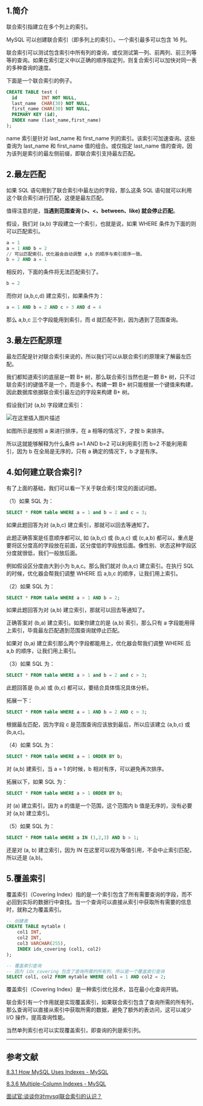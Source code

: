 ﻿## 1.简介
联合索引指建立在多个列上的索引。

MySQL 可以创建联合索引（即多列上的索引）。一个索引最多可以包含 16 列。

联合索引可以测试包含索引中所有列的查询，或仅测试第一列、前两列、前三列等等的查询。如果在索引定义中以正确的顺序指定列，则复合索引可以加快对同一表的多种查询的速度。

下面是一个联合索引的例子。
```sql
CREATE TABLE test (
  id         INT NOT NULL,
  last_name  CHAR(30) NOT NULL,
  first_name CHAR(30) NOT NULL,
  PRIMARY KEY (id),
  INDEX name (last_name,first_name)
);
```
name 索引是针对 last_name 和 first_name 列的索引。该索引可加速查询。这些查询为 last_name 和 first_name 值的组合。或仅指定 last_name 值的查询，因为该列是索引的最左侧前缀，即联合索引支持最左匹配。

## 2.最左匹配
如果 SQL 语句用到了联合索引中最左边的字段，那么这条 SQL 语句就可以利用这个联合索引进行匹配，这便是最左匹配。

值得注意的是，**当遇到范围查询 (>、<、between、like) 就会停止匹配**。

假设，我们对 (a,b) 字段建立一个索引，也就是说，如果 WHERE 条件为下面的则可以匹配索引。
```sql
a = 1
a = 1 AND b = 2
// 可以匹配索引，优化器会自动调整 a,b 的顺序与索引顺序一致。
b = 2 AND a = 1 
```
相反的，下面的条件将无法匹配索引了。
```sql
b = 2
```
而你对 (a,b,c,d) 建立索引，如果条件为：
```sql
a = 1 AND b = 2 AND c > 3 AND d = 4
```
那么 a,b,c 三个字段能用到索引，而 d 就匹配不到，因为遇到了范围查询。

## 3.最左匹配原理
最左匹配是针对联合索引来说的，所以我们可以从联合索引的原理来了解最左匹配。

我们都知道索引的底层是一颗 B+ 树，那么联合索引当然也是一颗 B+ 树，只不过联合索引的键值不是一个，而是多个。构建一颗 B+ 树只能根据一个键值来构建，因此数据库依据联合索引最左边的字段来构建 B+ 树。

假设我们对 (a,b) 字段建立索引：

![在这里插入图片描述](https://img-blog.csdnimg.cn/direct/a61e8e75f81e4747b834fed6577848e9.png)

如图所示是按照 a 来进行排序，在 a 相等的情况下，才按 b 来排序。

所以这就能够解释为什么条件 a=1 AND b=2 可以利用索引而 b=2 不能利用索引，因为 b 在全局是无序的，只有 a 确定的情况下，b 才是有序。

## 4.如何建立联合索引?
有了上面的基础，我们可以看一下关于联合索引常见的面试问题。

（1）如果 SQL 为：
```sql
SELECT * FROM table WHERE a = 1 and b = 2 and c = 3;
```
如果此题回答为对 (a,b,c) 建立索引，那就可以回去等通知了。

此题正确答案是任意顺序都可以, 如 (a,b,c) 或 (b,a,c) 或 (c,a,b) 都可以，重点是要将区分度高的字段放在前面，区分度低的字段放后面。像性别、状态这种字段区分度就很低，我们一般放后面。

例如假设区分度由大到小为 b,a,c。那么我们就对 (b,a,c) 建立索引。在执行 SQL 的时候，优化器会帮我们调整 WHERE 后 a,b,c 的顺序，让我们用上索引。

（2）如果 SQL 为：
```sql
SELECT * FROM table WHERE a > 1 AND b = 2;
```
如果此题回答为对 (a,b) 建立索引，那就可以回去等通知了。

正确答案对 (b,a) 建立索引。如果你建立的是 (a,b) 索引，那么只有 a 字段能用得上索引，毕竟最左匹配遇到范围查询就停止匹配。

如果对 (b,a) 建立索引那么两个字段都能用上，优化器会帮我们调整 WHERE 后 a,b 的顺序，让我们用上索引。

（3）如果 SQL 为：
```sql
SELECT * FROM table WHERE a > 1 and b = 2 and c > 3;  
```
此题回答是 (b,a) 或 (b,c) 都可以，要结合具体情况具体分析。

拓展一下：
```sql
SELECT * FROM table WHERE a = 1 AND b = 2 AND c > 3;
```
根据最左匹配，因为字段 c 是范围查询应该放到最后，所以应该建立 (a,b,c) 或 (b,a,c)。

（4）如果 SQL 为：
```sql
SELECT * FROM table WHERE a = 1 ORDER BY b;
```
对 (a,b) 建索引，当 a = 1 的时候，b 相对有序，可以避免再次排序。

拓展以下，如果 SQL 为：
```sql
SELECT * FROM table WHERE a > 1 ORDER BY b;
```
对 (a) 建立索引，因为 a 的值是一个范围，这个范围内 b 值是无序的，没有必要对 (a,b) 建立索引。

（5）如果 SQL 为：
```sql
SELECT * FROM table WHERE a IN (1,2,3) AND b > 1;
```
还是对 (a, b) 建立索引，因为 IN 在这里可以视为等值引用，不会中止索引匹配，所以还是 (a,b)。

## 5.覆盖索引
覆盖索引（Covering Index）指的是一个索引包含了所有需要查询的字段，而不必回到实际的数据行中查找。当一个查询可以直接从索引中获取所有需要的信息时，就称之为覆盖索引。
```sql
-- 创建表
CREATE TABLE mytable (
    col1 INT,
    col2 INT,
    col3 VARCHAR(255),
    INDEX idx_covering (col1, col2)
);

-- 覆盖索引查询
-- 因为 idx_covering 包含了查询所需的所有列，所以是一个覆盖索引查询
SELECT col1, col2 FROM mytable WHERE col1 = 1 AND col2 = 2;
```
覆盖索引（Covering Index）是一种索引优化技术，旨在最小化查询开销。

联合索引有一个作用就是实现覆盖索引，如果联合索引包含了查询所需的所有列，那么查询可以直接从索引中获取所需的数据，避免了额外的表访问，这可以减少 I/O 操作，提高查询性能。

当然单列索引也可以实现覆盖索引，即查询的列是索引列。

---
## 参考文献
[8.3.1 How MySQL Uses Indexes - MySQL](https://dev.mysql.com/doc/refman/8.0/en/mysql-indexes.html)

[8.3.6 Multiple-Column Indexes - MySQL](https://dev.mysql.com/doc/refman/8.0/en/multiple-column-indexes.html)

[面试官:谈谈你对mysql联合索引的认识？](https://www.cnblogs.com/rjzheng/p/12557314.html)

<Vssue title="联合索引" />